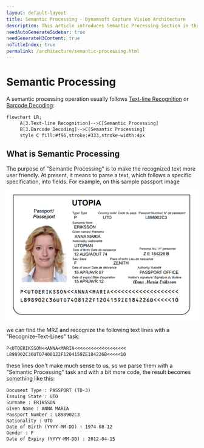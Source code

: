 ```yaml
---
layout: default-layout
title: Semantic Processing - Dynamsoft Capture Vision Architecture
description: This article introduces Semantic Processing Section in the Dynamsoft Capture Vision architecture.
needAutoGenerateSidebar: true
needGenerateH3Content: true
noTitleIndex: true
permalink: /architecture/semantic-processing.html
---
```


# Semantic Processing

A semantic processing operation usually follows [Text-line Recognition](image-processing/textline-recognition.md) or [Barcode Decoding](image-processing/barcode-decoding.md):

```mermaid
flowchart LR;
     A[3.Text-line Recognition]-->C[Semantic Processing]
     B[3.Barcode Decoding]-->C[Semantic Processing]
     style C fill:#f96,stroke:#333,stroke-width:4px
```

## What is Semantic Processing

The purpose of "Semantic Processing" is to make the recognized text more user friendly. At present, it means to parse a text, which follows a specific specification, into fields. For example, on this sample passport image

![semantic-processing-sample image](assets/semantic-processing-sample.png)

we can find the MRZ and recognize the following text lines with a "Recognize-Text-Lines" task:

```text
P<UTOERIKSSON<<ANNA<MARIA<<<<<<<<<<<<<<<<<<<
L898902C36UTO7408122F1204159ZE184226B<<<<<10
```

these lines don't make much sense to us, so we parse them with a "Semantic Processing" task and with a bit more code, the result becomes something like this:

```text
Document Type : PASSPORT (TD-3)
Issuing State : UTO
Surname : ERIKSSON
Given Name : ANNA MARIA
Passport Number : L898902C3
Nationality : UTO
Date of Birth (YYYY-MM-DD) : 1974-08-12
Gender : F
Date of Expiry (YYYY-MM-DD) : 2012-04-15
```
